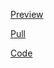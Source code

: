 [Preview](https://olegobiukh.github.io/react-tic-tac-toe/)

[Pull](https://github.com/olegobiukh/react-tic-tac-toe/pull/6)

[Code](https://github.com/olegobiukh/react-tic-tac-toe/tree/dev)
